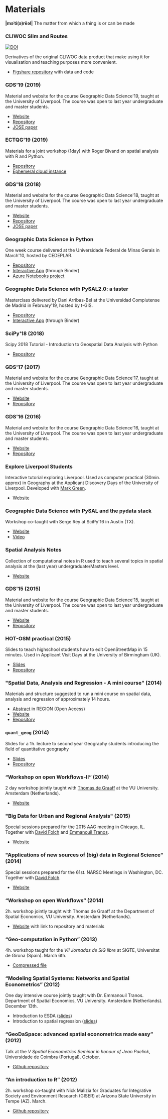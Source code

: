 # Materials

**|məˈti(ə)rēəl|** The matter from which a thing is or can be made

### CLIWOC Slim and Routes

[![DOI](https://img.shields.io/badge/doi-10.26180/5c844c7a81768-blue.svg?style=flat&labelColor=gainsboro&logoWidth=40&logo=data%3Aimage%2Fpng%3Bbase64%2CiVBORw0KGgoAAAANSUhEUgAAAFAAAAAZCAYAAACmRqkJAAAKi0lEQVR4Ae3ZaVBUV97H8evuE0EfH32MmkcfoyAuGjXKgkvMaFRAFuiloemWvRuEXlgEBREXBYJiXAQUFeKocUniQiKogAJhQWwWENDEjLNYvjFLzUzNkplEZb5kTme6nCRjKlOpSZlb9SmL2%2Ffcuv3re87%2FnKP0TYfOcslqPMbt63xBKuh09MTxgi7HKT1Sj1TvKp%2BMkZB6%2FXT8c4AjUYPyVdfb7Qs6HTIJ8EHe7Ul%2B152CphDabRQ0uMr7%2FRQgh%2B8qU6%2FBiPDVGv0jq0uGE94b0ZZ3j%2B25MTetoMsh%2FWD91OBqT9%2Fsehd5EqGV17nKMzTqOHvaRMMLEp7qACfinq%2FW1BBx5ZxB13x5X3Jr1v%2Fz9pUcaHU63PiicjrhvXfNRbY1Th49Q6Y1vu6zyqSjzX3aVIgf4OkKToxhgxpd5OMzV0bYE4CRN1Chu34pnTfwnV03FiTlfzDRXBHo6dfgIq8sX6ByV6vjthGc0UdrrPPVGFQBxlSjzJQWENVUZkebceiLpyM8IZSx7O7Zl4JivUNMZX5h8Rt4%2B2L0llKfgu6JKa%2BXvpB5bZ48%2Ba3F6lil2pDkE2rODzCsU0VUnNFHNZQqdS3lx3Utl%2FMILQcfYt5TEeC1GSprgAq0XlgYGLQyxJTlr0uK0DVX7E5s2ZtOgHvLw5fLK9xVmcqguEj%2F2LXbwsvPBkZZKl4j5NcIKinaUsLbejFWZ7m8Do2cmwnb4cFqArRwx3TEYzi%2Bz7DTD0uhxnj8cAEWWUZK%2BTcdhh4pmTWUsW01Y1uCUmNY7Rtqzo5svJSS0poVXtg6yVj7sn9qunek3j8xPVXXeMFoaDkev6lDF7ene7Y5r2taNAXmEBXaP69zevaOjuUeeZ0zhzJuPsM5CdYvOhZVqBMhBqIVDt8zwGdQjR4of9AA%2BXJjUFpww7GodnHAQca4srDAWCXjW3pETal%2BbfumuOLKqSm17vIQtWr1Uu3JYy6JbXuXFbRN1R8pm5byxtG5CcdOz9EUVc7I5IeQEWQ7wWVwzwrsRn%2BbAFeiCxNsKv5Y9P03BFgjAlT90AGOQy2T47fObl00ocFZHl%2B2UGXw0RjzNUWHTPFthckHWh18al8KsGuaFigVVzlKuY%2BG9z37qvuoGlelpsJVldrgrFjbOE%2BeWe8uW18W84qCqc4s7tmCIgzI75hs%2FaJKNFu7rF%2BIIIhr%2BmIQ%2Btn8LQkDMQOeWAYnDHgsQI3NNU7W9j4h5t72o%2FEyvLEQ%2F%2Bu7ymzbOxbCAeOxAgtghz6YgOVYiufEOUlqu0M37ho%2BYn%2FnpJT8bsejVSt90uqdFdlGmV7hF7cuWXetNCShLX%2BI3nKhN%2ByvCs%2Bs6GQpWB33fzKNQR%2BqWr022yvc94q7spBCY%2Bbzkou6ZfJNPf89ZN%2FdidYHnIsKfIzjCMIc7MAwSJiMPFxGMcKQixGwx07R%2FiEe4CNsxFCbAJvwifj8LkIgYRHa8Lm47jNY8AokmMS5NryPh%2FijOB%2BOX4h7foEuyPHlisMtylJpzu1YspkQ36YbLqnx8F1X4abaqmYs9DGmLlrk4CE9XlHlKZskxfpt%2FUJLzyhV23dG%2BITF72fqo9njEaokwIu8lSbG1N4wx273CrP%2B%2BjniQVZhGrzQjlEioFIRcjDM6MIdjBVtHogvl4W9qIX8sTfwU5SgU%2FzdhdGYLcJ9BzvRID6vgx2SxN8PUI9KnIEWH4n7FuIo%2FoRfYV5vMMV4wHRFs%2BvG%2FKl05ZrDVdP11T7eulK3oNQcz%2FAXcj3DpMePjO44KetDL2lDh%2FmV1S3nNoeWnJb7RSXmMJl%2BI0GmH13rKs8lvEdQwfoWKmCxdmGbAEdgAW5jFiQhBb8WXSYTPSjGCBHaMPR5LMANkOCM%2B%2FgD3MS5Z8W1ElzwW3HNJCSI9tcw2ub%2BO8T5LPTBQBy1nusNcB7ztximI1sIsSSzXb04v3vyusJmx63nMufHXlV6LvpEShDd9x%2FHFYWXVPuSX7%2FD7zmpcjuWRupbyvaHnj8Z7BNsUFCArm70iTRcd5bFEN7oxwJs%2FpoA%2FwfBaLJ2Z2EFbmEsNKL7fYYPUI9DIqj%2Fsgkw0CasW%2BL6RbBDFI7gTZSKzz6Gk02AJ23G3QF4xybYU8INce6s5CJNlTyXhYwKv%2FRWMiEeimquzIhrPpGzuSNCsbvLec2%2Brpmh2e0yu%2FxOp96wv6p8X0xeIZW5Bo2%2F6ucdvb%2FdMWVDm8lX11pRpD16OJ6VyZsrQ8yK%2BVFJ9h4UhwEHDj5JgGE23UkSfoZujMMzSESNCPBT9KAFjqi2rcIYZRPgYmzDQ9xDLSz4%2FGsCPIE%2BNkWrTJy%2FhRrRthpVyJJExbnmG2I%2B6x%2BT%2FHxYyQkzQfJGlufpWy6bYlvPUEgu%2BHlHJA5boo7rE3blnBR7r6mv%2BvCBMYEag%2Faqsyr1%2BIk5a%2Fd2z9zGBDpZ31qulCWk9443Hfg5BuJJAgxAG0ZBEmS4DZ7RKIliMVi0d8UvRUCeuPoNAf4Z%2FmgV13pAwiwR3iffFKBQJM5noB%2F6Y5h45v7Wwf0cDtD1DlMIeiugWmZOy5Cv3RgjX7%2FF4GdMXasOjgurmqdafqpojltml9IjvOJ8NMu9lNL5gQmXdMu0BTefz8loMyoJvivs3VMZvhpjqaig%2FZ8gwJGYIsIKRh%2FY4wh%2Bg%2FGQoxYbREgZ%2BB3uww1V3xKgN%2BrwCNtF4Pvx8NveQCEYX%2BAukhCIYuHZLy%2FyDjHbJQfo7PTK1dEBWqPBX2vS%2B2hNW1XquDURypiwXStCjVWuyrSKQC%2FdoUaHtOT2HENoyal4b40x7rK7ylip9NIV3Jy0P6fD24fl3Ra6uoe3PNqOH2Pw3x%2FC8K8CHIU%2BIpQ7OI8yNOJ9TMJO%2FAU9Nn6PjRiGmm%2FpwgsRLQpKjwjuU%2Fz1CQK0R4G4T4%2FwCHWYKlmcA6xr4SA2EzobXeUa9vh21LgpdKxK8hqd5RsaXWS7S9YvlhU2O7ya3ekXrm%2B9lK3KzFH6a4y5V92Ve5hkM4d02EShMestZekE2IxZX7MWdkAgBtmsi9U2lXEwliAOK%2BGLTowThWIZkrEVSSKYgegPOUxwtFmdaBGLsRgg2qeKtosQDh2GYzbisUIEaPvcQ8T5VGzCKowBk2I3mTVALe4wd4tumKcoaZirSKte4RtVrvXwLrw%2BJXV%2F18Ts3BtLEmOaS0yRtRdMfpGJhTKNMbDJWR5V7eEbUNDtcIQAd1PJMwnuJl6E9KQHY7AAHkzQoBkj8B%2B%2FpTWQ4Maezne1P3x1esLBuqmB%2BbccNhJMGetbM%2BGZIi1V%2FoRyOXB77sKVWuPmrd4RBvYQm9ihVue%2F7xDPGljB50MoJmO%2By36gCGsQovCyCGwOarD9R7PLLXZOJjKZvse%2FDQQSvffG7F1rWrZPiLKUX2DPr1hbfHAKb0kDBSeTed5MQj94Pn1xBMvA%2B2IDYTAkcXzXANPRjHq04ACeFeH9aAIcBC3LOq%2FY5pPDeYtO4yRTmzUhbx9LozCEea8ybaHoxDNmVtPltxSVzxhCm3Asg4Tvs683Aa5wwkD8qP9XbgQqUbb6Tp09U5Os3rWiV4jZv2OuvxPdvht70RfST8fjATZd7P33OYzxZ%2FdF7FwcgqPU0yMR2vMYDulpDfBvw%2BGCdBePpq8AAAAASUVORK5CYII%3D)](https://doi.org/10.6084/m9.figshare.11941224.v1)

Derivatives of the original CLIWOC data product that make using it for visualisation and teaching purposes more convenient.

* [Figshare repository](https://figshare.com/articles/CLIWOC_Slim_and_Routes/11941224) with data and code

### GDS'19 (2019)

Material and website for the course Geographic Data Science'19, taught
at the University of Liverpool. The course was open to
last year undergraduate and master students.

* [Website](http://darribas.org/gds19)
* [Repository](https://github.com/darribas/gds19)
* [JOSE paper](http://jose.theoj.org/papers/ab5b87ff724fbdb2fda35a7301eecce9)

### ECTQG'19 (2019)

Materials for a joint workshop (1day) with Roger Bivand on spatial analysis
with R and Python.

* [Repository](https://github.com/rsbivand/ectqg19-workshop)
* [Ephemeral cloud instance](https://mybinder.org/v2/gh/rsbivand/ectqg19-workshop/master)

### GDS'18 (2018)

Material and website for the course Geographic Data Science'18, taught
at the University of Liverpool. The course was open to
last year undergraduate and master students.

* [Website](http://darribas.org/gds18)
* [Repository](https://github.com/darribas/gds18)
* [JOSE paper](http://jose.theoj.org/papers/ab5b87ff724fbdb2fda35a7301eecce9)

### Geographic Data Science in Python

One week course delivered at the Universidade Federal de Minas Gerais in March'10, hosted by CEDEPLAR.

* [Repository](https://github.com/darribas/gds_ufmg19)
* [Interactive App](https://mybinder.org/v2/gh/darribas/gds_ufmg19/master)
  (through Binder)
* [Azure Notebooks project](https://notebooks.azure.com/darribas/projects/gds-ufmg19)

### Geographic Data Science with PySAL2.0: a taster

Masterclass delivered by Dani Arribas-Bel at the Universidad Complutense de Madrid in February'19, hosted by t-GIS.

* [Repository](https://github.com/darribas/gds_ucm19)
* [Interactive App](https://mybinder.org/v2/gh/darribas/gds_ucm19/master)
  (through Binder)

### SciPy'18 (2018)

Scipy 2018 Tutorial - Introduction to Geospatial Data Analysis with Python

* [Repository](https://github.com/geopandas/scipy2018-geospatial-data)

### GDS'17 (2017)

Material and website for the course Geographic Data Science'17, taught
at the University of Liverpool. The course was open to
last year undergraduate and master students.

* [Website](http://darribas.org/gds17)
* [Repository](https://github.com/darribas/gds17)

### GDS'16 (2016)

Material and website for the course Geographic Data Science'16, taught
at the University of Liverpool. The course was open to
last year undergraduate and master students.

* [Website](http://darribas.org/gds16)
* [Repository](https://github.com/darribas/gds16)

### Explore Liverpool Students

Interactive tutorial exploring Liverpool. Used as computer practical (30min.
approx) in Geography at the Applicant Discovery Days of the University of Liverpool.
Developed with [Mark Green](https://twitter.com/markalangreen).

* [Website](http://darribas.org/explore_liv_students/)

### Geographic Data Science with PySAL and the pydata stack

Workshop co-taught with Serge Rey at SciPy'16 in Austin (TX).

* [Website](http://darribas.org/gds_scipy16/)
* [Video](https://youtu.be/TY4QWnnd4jY?list=PLYx7XA2nY5Gf37zYZMw6OqGFRPjB1jCy6)

### Spatial Analysis Notes

Collection of computational notes in R used to teach several topics in spatial
analysis at the (last year) undergraduate/Masters level.

* [Website](http://darribas.org/spa_notes/)

### GDS'15 (2015)

Material and website for the course Geographic Data Science'15, taught
at the University of Liverpool. The course was open to
last year undergraduate and master students.

* [Website](http://darribas.org/gds15)
* [Repository](https://github.com/darribas/gds15)

### HOT-OSM practical (2015)

Slides to teach highschool students how to edit OpenStreetMap in 15 minutes.
Used in Applicant Visit Days at the University of Birmingham (UK).

* [Slides](http://darribas.org/bham_avd_osm/)
* [Repository](https://github.com/darribas/bham_avd_osm)

### "Spatial Data, Analysis and Regression - A mini course" (2014)

Materials and structure suggested to run a mini course on spatial data, analysis and regression of approximately 14 hours. 

* [Abstract](http://openjournals.wu.ac.at/ojs/index.php/region/article/view/42) in REGION (Open Access)
* [Website](http://darribas.org/sdar_mini/)
* [Repository](https://github.com/darribas/sdar_mini)

### `quant_geog` (2014)

Slides for a 1h. lecture to second year Geography students introducing the field of quantitative geography

* [Slides](http://darribas.org/quant_geog/)
* [Repository](https://github.com/darribas/quant_geog)

### “Workshop on open Workflows-II“ (2014)

2 day workshop jointly taught
with [Thomas de Graaff](http://www.thomasdegraaff.net/) at the VU University. Amsterdam (Netherlands).

* [Website](http://darribas.org/WooWii)

### "Big Data for Urban and Regional Analysis" (2015)

Special sessions prepared for the 2015 AAG meeting in Chicago, IL. Together with [David Folch](http://davidfolch.org) and [Emmanouil Tranos](http://www.birmingham.ac.uk/staff/profiles/gees/tranos-emmanouil.aspx).

* [Website](http://darribas.org/aag2015bigdata_ura/)

### "Applications of new sources of (big) data in Regional Science" (2014)

Special sessions prepared for the 61st. NARSC Meetings in Washington,
DC. Together with [David Folch](http://davidfolch.org).

* [Website](http://darribas.org/narsc2014bigdata_rs/)

### “Workshop on open Workflows“ (2014)

2h. workshop jointly taught
with Thomas de Graaff at the Department of Spatial Economics, VU
University. Amsterdam (Netherlands).

* [Website](http://darribas.org/WooW) with link to repository and materials

### “Geo-computation in Python” (2013)

4h. workshop taught for the *VII Jornadas de SIG libre* at SIGTE, Universitat de
Girona (Spain). March 6th.

* [Compressed file](http://ubuntuone.com/3B7260mN08HcvNUVoS3ncw)

### “Modeling Spatial Systems: Networks and Spatial Econometrics” (2012)
One day intensive course jointly taught with Dr. Emmanouil Tranos.
Department of Spatial Economics, VU University. Amsterdam (Netherlands).
December 13th.

* Introduction to ESDA
  ([slides](https://googledrive.com/host/0B9GhaNrWEIadaGQ2dER2TTFvY00/intro_esda.html))
* Introduction to spatial regression
  ([slides](https://googledrive.com/host/0B9GhaNrWEIadaGQ2dER2TTFvY00/intro_reg.html))

### “GeoDaSpace: advanced spatial econometrics made easy” (2012)

Talk at the *V Spatial Econometrics Seminar in honour of Jean Paelink*,
Universidade de Coimbra (Portugal). October.

* [Github repository](https://github.com/darribas/coimbra2012)

### “An introduction to R” (2012)

2h. workshop co-taught with Nick Malizia for Graduates for Integrative Society and Environment Research (GISER) at Arizona State University in Tempe (AZ). March.

* [Github repository](https://github.com/darribas/intRo-asu201203)

